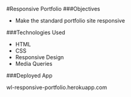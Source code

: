 #Responsive Portfolio
###Objectives

* Make the standard portfolio site responsive

###Technologies Used

* HTML
* CSS
* Responsive Design
* Media Queries

###Deployed App

wl-responsive-portfolio.herokuapp.com
